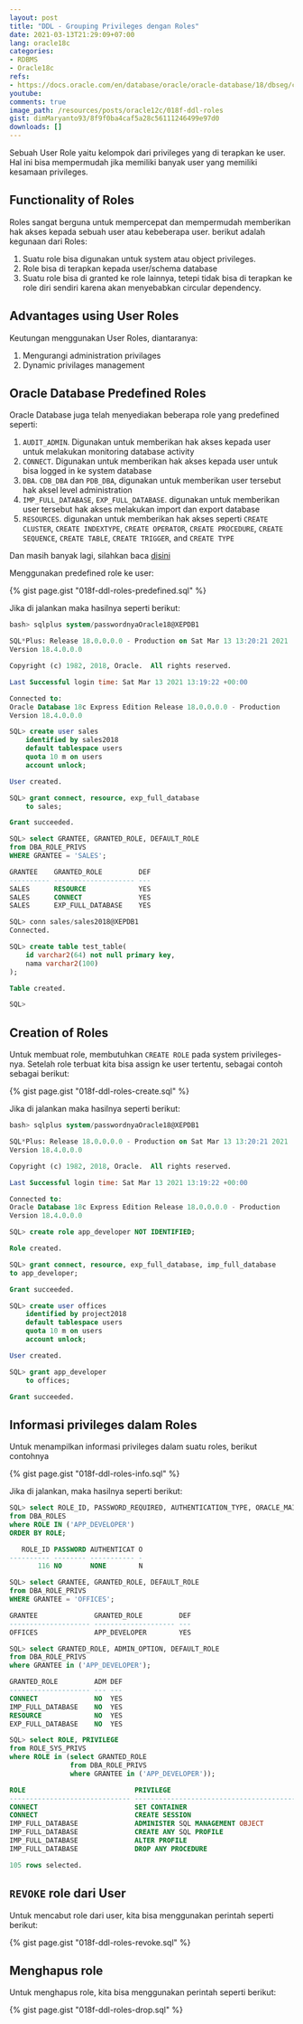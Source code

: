 ```yaml
---
layout: post
title: "DDL - Grouping Privileges dengan Roles"
date: 2021-03-13T21:29:09+07:00
lang: oracle18c
categories:
- RDBMS
- Oracle18c
refs: 
- https://docs.oracle.com/en/database/oracle/oracle-database/18/dbseg/configuring-privilege-and-role-authorization.html#GUID-BB7E4BCA-C1EE-4614-BF36-5D9BFC3BC16E
youtube: 
comments: true
image_path: /resources/posts/oracle12c/018f-ddl-roles
gist: dimMaryanto93/8f9f0ba4caf5a28c56111246499e97d0
downloads: []
---
```


Sebuah User Role yaitu kelompok dari privileges yang di terapkan ke user. Hal ini bisa mempermudah jika memiliki banyak user yang memiliki kesamaan privileges.

## Functionality of Roles

Roles sangat berguna untuk mempercepat dan mempermudah memberikan hak akses kepada sebuah user atau kebeberapa user. berikut adalah kegunaan dari Roles:

1. Suatu role bisa digunakan untuk system atau object privileges.
2. Role bisa di terapkan kepada user/schema database
3. Suatu role bisa di granted ke role lainnya, tetepi tidak bisa di terapkan ke role diri sendiri karena akan menyebabkan circular dependency.

## Advantages using User Roles

Keutungan menggunakan User Roles, diantaranya:

1. Mengurangi administration privilages
2. Dynamic privilages management

## Oracle Database Predefined Roles

Oracle Database juga telah menyediakan beberapa role yang predefined seperti:

1. `AUDIT_ADMIN`. Digunakan untuk memberikan hak akses kepada user untuk melakukan monitoring database activity
2. `CONNECT`. Digunakan untuk memberikan hak akses kepada user untuk bisa logged in ke system database
3. `DBA`. `CDB_DBA` dan `PDB_DBA`, digunakan untuk memberikan user tersebut hak aksel level administration
4. `IMP_FULL_DATABASE`, `EXP_FULL_DATABASE`. digunakan untuk memberikan user tersebut hak akses melakukan import dan export database
5. `RESOURCES`. digunakan untuk memberikan hak akses seperti `CREATE CLUSTER`, `CREATE INDEXTYPE`, `CREATE OPERATOR`, `CREATE PROCEDURE`, `CREATE SEQUENCE`, `CREATE TABLE`, `CREATE TRIGGER`, and `CREATE TYPE`

Dan masih banyak lagi, silahkan baca [disini](https://docs.oracle.com/en/database/oracle/oracle-database/18/dbseg/configuring-privilege-and-role-authorization.html#GUID-A5B26A03-32CF-4F5D-A6BE-F2452AD8CB8A__G2199949)

Menggunakan predefined role ke user:

{% gist page.gist "018f-ddl-roles-predefined.sql" %}

Jika di jalankan maka hasilnya seperti berikut:

```sql
bash> sqlplus system/passwordnyaOracle18@XEPDB1

SQL*Plus: Release 18.0.0.0.0 - Production on Sat Mar 13 13:20:21 2021
Version 18.4.0.0.0

Copyright (c) 1982, 2018, Oracle.  All rights reserved.

Last Successful login time: Sat Mar 13 2021 13:19:22 +00:00

Connected to:
Oracle Database 18c Express Edition Release 18.0.0.0.0 - Production
Version 18.4.0.0.0

SQL> create user sales
    identified by sales2018
    default tablespace users
    quota 10 m on users
    account unlock;

User created.

SQL> grant connect, resource, exp_full_database
    to sales;

Grant succeeded.

SQL> select GRANTEE, GRANTED_ROLE, DEFAULT_ROLE
from DBA_ROLE_PRIVS
WHERE GRANTEE = 'SALES';

GRANTEE    GRANTED_ROLE         DEF
---------- -------------------- ---
SALES      RESOURCE             YES
SALES      CONNECT              YES
SALES      EXP_FULL_DATABASE    YES

SQL> conn sales/sales2018@XEPDB1
Connected.

SQL> create table test_table(
    id varchar2(64) not null primary key,
    nama varchar2(100)
);

Table created.

SQL>
```

## Creation of Roles

Untuk membuat role, membutuhkan `CREATE ROLE` pada system privileges-nya. Setelah role terbuat kita bisa assign ke user tertentu, sebagai contoh sebagai berikut:

{% gist page.gist "018f-ddl-roles-create.sql" %}

Jika di jalankan maka hasilnya seperti berikut:

```sql
bash> sqlplus system/passwordnyaOracle18@XEPDB1

SQL*Plus: Release 18.0.0.0.0 - Production on Sat Mar 13 13:20:21 2021
Version 18.4.0.0.0

Copyright (c) 1982, 2018, Oracle.  All rights reserved.

Last Successful login time: Sat Mar 13 2021 13:19:22 +00:00

Connected to:
Oracle Database 18c Express Edition Release 18.0.0.0.0 - Production
Version 18.4.0.0.0

SQL> create role app_developer NOT IDENTIFIED;

Role created.

SQL> grant connect, resource, exp_full_database, imp_full_database
to app_developer;

Grant succeeded.

SQL> create user offices
    identified by project2018
    default tablespace users
    quota 10 m on users
    account unlock;

User created.

SQL> grant app_developer
    to offices;

Grant succeeded.
```

## Informasi privileges dalam Roles

Untuk menampilkan informasi privileges dalam suatu roles, berikut contohnya

{% gist page.gist "018f-ddl-roles-info.sql" %}

Jika di jalankan, maka hasilnya seperti berikut:

```sql
SQL> select ROLE_ID, PASSWORD_REQUIRED, AUTHENTICATION_TYPE, ORACLE_MAINTAINED
from DBA_ROLES
where ROLE IN ('APP_DEVELOPER')
ORDER BY ROLE;

   ROLE_ID PASSWORD AUTHENTICAT O
---------- -------- ----------- -
       116 NO       NONE        N

SQL> select GRANTEE, GRANTED_ROLE, DEFAULT_ROLE
from DBA_ROLE_PRIVS
WHERE GRANTEE = 'OFFICES';

GRANTEE              GRANTED_ROLE         DEF
-------------------- -------------------- ---
OFFICES              APP_DEVELOPER        YES

SQL> select GRANTED_ROLE, ADMIN_OPTION, DEFAULT_ROLE
from DBA_ROLE_PRIVS
where GRANTEE in ('APP_DEVELOPER');

GRANTED_ROLE         ADM DEF
-------------------- --- ---
CONNECT              NO  YES
IMP_FULL_DATABASE    NO  YES
RESOURCE             NO  YES
EXP_FULL_DATABASE    NO  YES

SQL> select ROLE, PRIVILEGE
from ROLE_SYS_PRIVS
where ROLE in (select GRANTED_ROLE
               from DBA_ROLE_PRIVS
               where GRANTEE in ('APP_DEVELOPER'));

ROLE                           PRIVILEGE
------------------------------ ----------------------------------------
CONNECT                        SET CONTAINER
CONNECT                        CREATE SESSION
IMP_FULL_DATABASE              ADMINISTER SQL MANAGEMENT OBJECT
IMP_FULL_DATABASE              CREATE ANY SQL PROFILE
IMP_FULL_DATABASE              ALTER PROFILE
IMP_FULL_DATABASE              DROP ANY PROCEDURE

105 rows selected.
```

## `REVOKE` role dari User

Untuk mencabut role dari user, kita bisa menggunakan perintah seperti berikut:

{% gist page.gist "018f-ddl-roles-revoke.sql" %}

## Menghapus role

Untuk menghapus role, kita bisa menggunakan perintah seperti berikut:

{% gist page.gist "018f-ddl-roles-drop.sql" %}